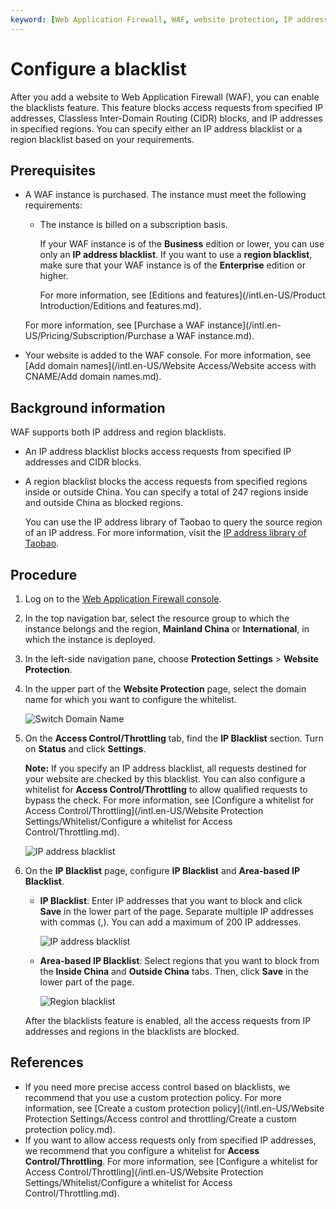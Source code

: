 ```yaml
---
keyword: [Web Application Firewall, WAF, website protection, IP address blacklist, access control and throttling, region blacklist]
---
```


# Configure a blacklist

After you add a website to Web Application Firewall \(WAF\), you can enable the blacklists feature. This feature blocks access requests from specified IP addresses, Classless Inter-Domain Routing \(CIDR\) blocks, and IP addresses in specified regions. You can specify either an IP address blacklist or a region blacklist based on your requirements.

## Prerequisites

-   A WAF instance is purchased. The instance must meet the following requirements:

    -   The instance is billed on a subscription basis.

        If your WAF instance is of the **Business** edition or lower, you can use only an **IP address blacklist**. If you want to use a **region blacklist**, make sure that your WAF instance is of the **Enterprise** edition or higher.

        For more information, see [Editions and features](/intl.en-US/Product Introduction/Editions and features.md).

    For more information, see [Purchase a WAF instance](/intl.en-US/Pricing/Subscription/Purchase a WAF instance.md).

-   Your website is added to the WAF console. For more information, see [Add domain names](/intl.en-US/Website Access/Website access with CNAME/Add domain names.md).

## Background information

WAF supports both IP address and region blacklists.

-   An IP address blacklist blocks access requests from specified IP addresses and CIDR blocks.
-   A region blacklist blocks the access requests from specified regions inside or outside China. You can specify a total of 247 regions inside and outside China as blocked regions.

    You can use the IP address library of Taobao to query the source region of an IP address. For more information, visit the [IP address library of Taobao](http://ip.taobao.com/).


## Procedure

1.  Log on to the [Web Application Firewall console](https://yundun.console.aliyun.com/?p=waf).

2.  In the top navigation bar, select the resource group to which the instance belongs and the region, **Mainland China** or **International**, in which the instance is deployed.

3.  In the left-side navigation pane, choose **Protection Settings** \> **Website Protection**.

4.  In the upper part of the **Website Protection** page, select the domain name for which you want to configure the whitelist.

    ![Switch Domain Name](https://static-aliyun-doc.oss-cn-hangzhou.aliyuncs.com/assets/img/en-US/8038549951/p77231.png)

5.  On the **Access Control/Throttling** tab, find the **IP Blacklist** section. Turn on **Status** and click **Settings**.

    **Note:** If you specify an IP address blacklist, all requests destined for your website are checked by this blacklist. You can also configure a whitelist for **Access Control/Throttling** to allow qualified requests to bypass the check. For more information, see [Configure a whitelist for Access Control/Throttling](/intl.en-US/Website Protection Settings/Whitelist/Configure a whitelist for Access Control/Throttling.md).

    ![IP address blacklist](https://static-aliyun-doc.oss-cn-hangzhou.aliyuncs.com/assets/img/en-US/5528549951/p73946.png)

6.  On the **IP Blacklist** page, configure **IP Blacklist** and **Area-based IP Blacklist**.

    -   **IP Blacklist**: Enter IP addresses that you want to block and click **Save** in the lower part of the page. Separate multiple IP addresses with commas \(,\). You can add a maximum of 200 IP addresses.

        ![IP address blacklist](https://static-aliyun-doc.oss-cn-hangzhou.aliyuncs.com/assets/img/en-US/5528549951/p73978.png)

    -   **Area-based IP Blacklist**: Select regions that you want to block from the **Inside China** and **Outside China** tabs. Then, click **Save** in the lower part of the page.

        ![Region blacklist](https://static-aliyun-doc.oss-cn-hangzhou.aliyuncs.com/assets/img/en-US/5528549951/p73979.png)

    After the blacklists feature is enabled, all the access requests from IP addresses and regions in the blacklists are blocked.


## References

-   If you need more precise access control based on blacklists, we recommend that you use a custom protection policy. For more information, see [Create a custom protection policy](/intl.en-US/Website Protection Settings/Access control and throttling/Create a custom protection policy.md).
-   If you want to allow access requests only from specified IP addresses, we recommend that you configure a whitelist for **Access Control/Throttling**. For more information, see [Configure a whitelist for Access Control/Throttling](/intl.en-US/Website Protection Settings/Whitelist/Configure a whitelist for Access Control/Throttling.md).

